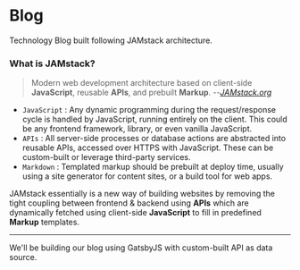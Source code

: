 # Blog

Technology Blog built following JAMstack architecture.

### What is JAMstack?
> Modern web development architecture based on client-side **JavaScript**, reusable **APIs**, and prebuilt **Markup**.
> --<cite>[JAMstack.org](https://jamstack.org/)</cite>

* `JavaScript` : Any dynamic programming during the request/response cycle is handled by JavaScript, running entirely on the client. This could be any frontend framework, library, or even vanilla JavaScript.
* `APIs` : All server-side processes or database actions are abstracted into reusable APIs, accessed over HTTPS with JavaScript. These can be custom-built or leverage third-party services.
* `Markdown` : Templated markup should be prebuilt at deploy time, usually using a site generator for content sites, or a build tool for web apps.

JAMstack essentially is a new way of building websites by removing the tight coupling between frontend & backend using __APIs__ which are dynamically fetched using client-side __JavaScript__ to fill in predefined __Markup__ templates.

---

We'll be building our blog using GatsbyJS with custom-built API as data source.

